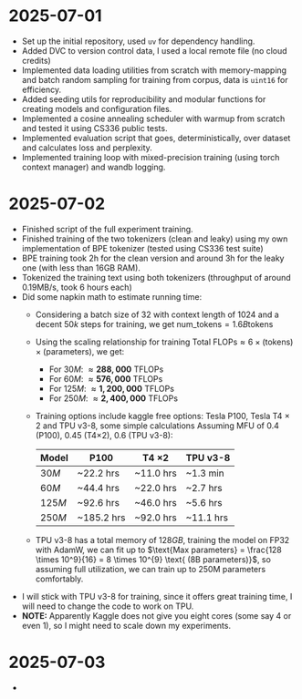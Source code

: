 # 2025-07-01
- Set up the initial repository, used `uv` for dependency handling.
- Added DVC to version control data, I used a local remote file (no cloud credits)
- Implemented data loading utilities from scratch with memory-mapping and batch random sampling for training from corpus, data is `uint16` for efficiency.
- Added seeding utils for reproducibility and modular functions for creating models and configuration files.
- Implemented a cosine annealing scheduler with warmup from scratch and tested it using CS336 public tests. 
- Implemented evaluation script that goes, deterministically, over dataset and calculates loss and perplexity.
- Implemented training loop with mixed-precision training (using torch context manager) and wandb logging.

# 2025-07-02
- Finished script of the full experiment training.  
- Finished training of the two tokenizers (clean and leaky) using my own implementation of BPE tokenizer (tested using CS336 test suite)
- BPE training took 2h for the clean version and around 3h for the leaky one (with less than 16GB RAM). 
- Tokenized the training text using both tokenizers (throughput of around 0.19MB/s, took 6 hours each)
- Did some napkin math to estimate running time:
  - Considering a batch size of $32$ with context length of $1024$ and a decent $50k$ steps for training, we get $\text{num_tokens} = 1.6B \text{tokens}$
  - Using the scaling relationship for training $\text{Total FLOPs} \approx 6 \times (\text{tokens}) \times (\text{parameters})$, we get: 
    - For $30M$: $\approx \mathbf{288{,}000}$ TFLOPs
    - For $60M$: $\approx \mathbf{576{,}000}$ TFLOPs
    - For $125M$: $\approx \mathbf{1{,}200{,}000}$ TFLOPs
    - For $250M$: $\approx \mathbf{2{,}400{,}000}$ TFLOPs
  - Training options include kaggle free options: Tesla P100, Tesla T4 $\times$ 2 and TPU v3-8, some simple calculations Assuming MFU of $0.4$ (P100), $0.45$ (T4×2), $0.6$ (TPU v3-8):
  
      | Model  | P100       | T4 ×2     | TPU v3-8  | 
      |--------|------------|-----------|-----------| 
      | $30M$  | ~22.2 hrs  | ~11.0 hrs | ~1.3 min  | 
      | $60M$  | ~44.4 hrs  | ~22.0 hrs | ~2.7 hrs  | 
      | $125M$ | ~92.6 hrs  | ~46.0 hrs | ~5.6 hrs  | 
      | $250M$ | ~185.2 hrs | ~92.0 hrs | ~11.1 hrs |
  - TPU v3-8 has a total memory of $128GB$, training the model on FP32 with AdamW, we can fit up to $\text{Max parameters} = \frac{128 \times 10^9}{16} = 8 \times 10^{9} \text{ (8B parameters)}$, so assuming full utilization, we can train up to 250M parameters comfortably.
- I will stick with TPU v3-8 for training, since it offers great training time, I will need to change the code to work on TPU.
- **NOTE:** Apparently Kaggle does not give you eight cores (some say 4 or even 1), so I might need to scale down my experiments.

# 2025-07-03
- 

